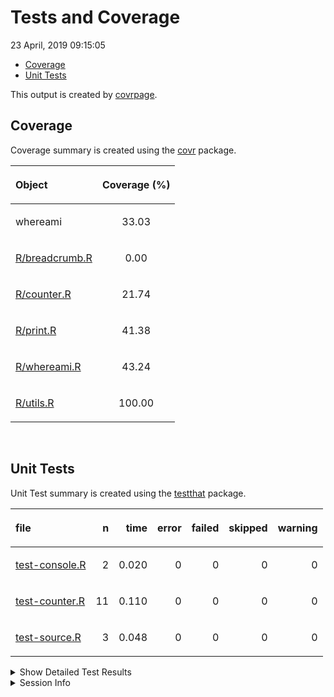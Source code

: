 Tests and Coverage
================
23 April, 2019 09:15:05

  - [Coverage](#coverage)
  - [Unit Tests](#unit-tests)

This output is created by
[covrpage](https://github.com/metrumresearchgroup/covrpage).

## Coverage

Coverage summary is created using the
[covr](https://github.com/r-lib/covr) package.

<table>

<thead>

<tr>

<th style="text-align:left;">

Object

</th>

<th style="text-align:center;">

Coverage (%)

</th>

</tr>

</thead>

<tbody>

<tr>

<td style="text-align:left;">

whereami

</td>

<td style="text-align:center;">

33.03

</td>

</tr>

<tr>

<td style="text-align:left;">

[R/breadcrumb.R](../R/breadcrumb.R)

</td>

<td style="text-align:center;">

0.00

</td>

</tr>

<tr>

<td style="text-align:left;">

[R/counter.R](../R/counter.R)

</td>

<td style="text-align:center;">

21.74

</td>

</tr>

<tr>

<td style="text-align:left;">

[R/print.R](../R/print.R)

</td>

<td style="text-align:center;">

41.38

</td>

</tr>

<tr>

<td style="text-align:left;">

[R/whereami.R](../R/whereami.R)

</td>

<td style="text-align:center;">

43.24

</td>

</tr>

<tr>

<td style="text-align:left;">

[R/utils.R](../R/utils.R)

</td>

<td style="text-align:center;">

100.00

</td>

</tr>

</tbody>

</table>

<br>

## Unit Tests

Unit Test summary is created using the
[testthat](https://github.com/r-lib/testthat) package.

<table>

<thead>

<tr>

<th style="text-align:left;">

file

</th>

<th style="text-align:right;">

n

</th>

<th style="text-align:right;">

time

</th>

<th style="text-align:right;">

error

</th>

<th style="text-align:right;">

failed

</th>

<th style="text-align:right;">

skipped

</th>

<th style="text-align:right;">

warning

</th>

</tr>

</thead>

<tbody>

<tr>

<td style="text-align:left;">

[test-console.R](testthat/test-console.R)

</td>

<td style="text-align:right;">

2

</td>

<td style="text-align:right;">

0.020

</td>

<td style="text-align:right;">

0

</td>

<td style="text-align:right;">

0

</td>

<td style="text-align:right;">

0

</td>

<td style="text-align:right;">

0

</td>

</tr>

<tr>

<td style="text-align:left;">

[test-counter.R](testthat/test-counter.R)

</td>

<td style="text-align:right;">

11

</td>

<td style="text-align:right;">

0.110

</td>

<td style="text-align:right;">

0

</td>

<td style="text-align:right;">

0

</td>

<td style="text-align:right;">

0

</td>

<td style="text-align:right;">

0

</td>

</tr>

<tr>

<td style="text-align:left;">

[test-source.R](testthat/test-source.R)

</td>

<td style="text-align:right;">

3

</td>

<td style="text-align:right;">

0.048

</td>

<td style="text-align:right;">

0

</td>

<td style="text-align:right;">

0

</td>

<td style="text-align:right;">

0

</td>

<td style="text-align:right;">

0

</td>

</tr>

</tbody>

</table>

<details closed>

<summary> Show Detailed Test Results </summary>

<table>

<thead>

<tr>

<th style="text-align:left;">

file

</th>

<th style="text-align:left;">

context

</th>

<th style="text-align:left;">

test

</th>

<th style="text-align:left;">

status

</th>

<th style="text-align:right;">

n

</th>

<th style="text-align:right;">

time

</th>

</tr>

</thead>

<tbody>

<tr>

<td style="text-align:left;">

[test-console.R](testthat/test-console.R#L9)

</td>

<td style="text-align:left;">

console functionality

</td>

<td style="text-align:left;">

console functionality: class

</td>

<td style="text-align:left;">

PASS

</td>

<td style="text-align:right;">

1

</td>

<td style="text-align:right;">

0.018

</td>

</tr>

<tr>

<td style="text-align:left;">

[test-console.R](testthat/test-console.R#L13)

</td>

<td style="text-align:left;">

console functionality

</td>

<td style="text-align:left;">

console functionality: value

</td>

<td style="text-align:left;">

PASS

</td>

<td style="text-align:right;">

1

</td>

<td style="text-align:right;">

0.002

</td>

</tr>

<tr>

<td style="text-align:left;">

[test-counter.R](testthat/test-counter.R#L8)

</td>

<td style="text-align:left;">

counter functionality

</td>

<td style="text-align:left;">

counter flow: no counter exists

</td>

<td style="text-align:left;">

PASS

</td>

<td style="text-align:right;">

1

</td>

<td style="text-align:right;">

0.001

</td>

</tr>

<tr>

<td style="text-align:left;">

[test-counter.R](testthat/test-counter.R#L14)

</td>

<td style="text-align:left;">

counter functionality

</td>

<td style="text-align:left;">

counter flow: initial

</td>

<td style="text-align:left;">

PASS

</td>

<td style="text-align:right;">

1

</td>

<td style="text-align:right;">

0.036

</td>

</tr>

<tr>

<td style="text-align:left;">

[test-counter.R](testthat/test-counter.R#L18)

</td>

<td style="text-align:left;">

counter functionality

</td>

<td style="text-align:left;">

counter flow: check counter was created

</td>

<td style="text-align:left;">

PASS

</td>

<td style="text-align:right;">

1

</td>

<td style="text-align:right;">

0.001

</td>

</tr>

<tr>

<td style="text-align:left;">

[test-counter.R](testthat/test-counter.R#L22)

</td>

<td style="text-align:left;">

counter functionality

</td>

<td style="text-align:left;">

counter flow: counter name

</td>

<td style="text-align:left;">

PASS

</td>

<td style="text-align:right;">

1

</td>

<td style="text-align:right;">

0.002

</td>

</tr>

<tr>

<td style="text-align:left;">

[test-counter.R](testthat/test-counter.R#L26)

</td>

<td style="text-align:left;">

counter functionality

</td>

<td style="text-align:left;">

counter flow: counter bump

</td>

<td style="text-align:left;">

PASS

</td>

<td style="text-align:right;">

1

</td>

<td style="text-align:right;">

0.020

</td>

</tr>

<tr>

<td style="text-align:left;">

[test-counter.R](testthat/test-counter.R#L30)

</td>

<td style="text-align:left;">

counter functionality

</td>

<td style="text-align:left;">

counter flow: counter state

</td>

<td style="text-align:left;">

PASS

</td>

<td style="text-align:right;">

1

</td>

<td style="text-align:right;">

0.003

</td>

</tr>

<tr>

<td style="text-align:left;">

[test-counter.R](testthat/test-counter.R#L34)

</td>

<td style="text-align:left;">

counter functionality

</td>

<td style="text-align:left;">

counter flow: cat\_whereami

</td>

<td style="text-align:left;">

PASS

</td>

<td style="text-align:right;">

1

</td>

<td style="text-align:right;">

0.042

</td>

</tr>

<tr>

<td style="text-align:left;">

[test-counter.R](testthat/test-counter.R#L38)

</td>

<td style="text-align:left;">

counter functionality

</td>

<td style="text-align:left;">

counter flow: multiple counter states

</td>

<td style="text-align:left;">

PASS

</td>

<td style="text-align:right;">

1

</td>

<td style="text-align:right;">

0.001

</td>

</tr>

<tr>

<td style="text-align:left;">

[test-counter.R](testthat/test-counter.R#L42)

</td>

<td style="text-align:left;">

counter functionality

</td>

<td style="text-align:left;">

counter flow: multiple counter names

</td>

<td style="text-align:left;">

PASS

</td>

<td style="text-align:right;">

1

</td>

<td style="text-align:right;">

0.001

</td>

</tr>

<tr>

<td style="text-align:left;">

[test-counter.R](testthat/test-counter.R#L47)

</td>

<td style="text-align:left;">

counter functionality

</td>

<td style="text-align:left;">

counter flow: reset item

</td>

<td style="text-align:left;">

PASS

</td>

<td style="text-align:right;">

1

</td>

<td style="text-align:right;">

0.001

</td>

</tr>

<tr>

<td style="text-align:left;">

[test-counter.R](testthat/test-counter.R#L52)

</td>

<td style="text-align:left;">

counter functionality

</td>

<td style="text-align:left;">

counter flow: reset all

</td>

<td style="text-align:left;">

PASS

</td>

<td style="text-align:right;">

1

</td>

<td style="text-align:right;">

0.002

</td>

</tr>

<tr>

<td style="text-align:left;">

[test-source.R](testthat/test-source.R#L8)

</td>

<td style="text-align:left;">

source functionality

</td>

<td style="text-align:left;">

source calls: direct call

</td>

<td style="text-align:left;">

PASS

</td>

<td style="text-align:right;">

1

</td>

<td style="text-align:right;">

0.015

</td>

</tr>

<tr>

<td style="text-align:left;">

[test-source.R](testthat/test-source.R#L12)

</td>

<td style="text-align:left;">

source functionality

</td>

<td style="text-align:left;">

source calls: path expand

</td>

<td style="text-align:left;">

PASS

</td>

<td style="text-align:right;">

1

</td>

<td style="text-align:right;">

0.015

</td>

</tr>

<tr>

<td style="text-align:left;">

[test-source.R](testthat/test-source.R#L16)

</td>

<td style="text-align:left;">

source functionality

</td>

<td style="text-align:left;">

source calls: print

</td>

<td style="text-align:left;">

PASS

</td>

<td style="text-align:right;">

1

</td>

<td style="text-align:right;">

0.018

</td>

</tr>

</tbody>

</table>

</details>

<details>

<summary> Session Info </summary>

<table>

<thead>

<tr>

<th style="text-align:left;">

Field

</th>

<th style="text-align:left;">

Value

</th>

</tr>

</thead>

<tbody>

<tr>

<td style="text-align:left;">

Version

</td>

<td style="text-align:left;">

R version 3.5.1 (2018-07-02)

</td>

</tr>

<tr>

<td style="text-align:left;">

Platform

</td>

<td style="text-align:left;">

x86\_64-apple-darwin15.6.0 (64-bit)

</td>

</tr>

<tr>

<td style="text-align:left;">

Running

</td>

<td style="text-align:left;">

macOS 10.14.4

</td>

</tr>

<tr>

<td style="text-align:left;">

Language

</td>

<td style="text-align:left;">

en\_US

</td>

</tr>

<tr>

<td style="text-align:left;">

Timezone

</td>

<td style="text-align:left;">

America/New\_York

</td>

</tr>

</tbody>

</table>

<table>

<thead>

<tr>

<th style="text-align:left;">

Package

</th>

<th style="text-align:left;">

Version

</th>

</tr>

</thead>

<tbody>

<tr>

<td style="text-align:left;">

testthat

</td>

<td style="text-align:left;">

2.0.1

</td>

</tr>

<tr>

<td style="text-align:left;">

covr

</td>

<td style="text-align:left;">

3.2.1

</td>

</tr>

<tr>

<td style="text-align:left;">

covrpage

</td>

<td style="text-align:left;">

0.0.70

</td>

</tr>

</tbody>

</table>

</details>

<!--- Final Status : pass --->
